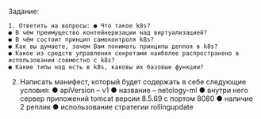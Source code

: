 Задание:

    1. Ответить на вопросы: ● Что такое k8s? 
    ● В чём преимущество контейнеризации над виртуализацией?
    ● В чём состоит принцип самоконтроля k8s?
    ● Как вы думаете, зачем Вам понимать принципы деплоя в k8s?
    ● Какое из средств управления секретами наиболее распространено в использовании совместно с k8s?
    ● Какие типы нод есть в k8s, каковы их базовые функции?

   2. Написать манифест, который будет содержать в себе следующие условия:
     ● apiVersion – v1 
     ● название – netology-ml
     ● внутри него сервер приложений tomcat версии 8.5.69 с портом 8080 
     ● наличие 2 реплик 
     ● использование стратегии rollingupdate
